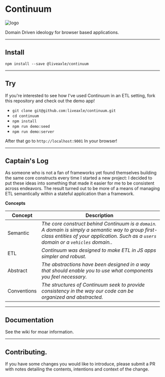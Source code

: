 # Continuum
![logo](https://avatars3.githubusercontent.com/u/30741101?s=200&v=4)

Domain Driven ideology for browser based applications.

***

## Install
`npm install --save @liveaxle/continuum`

***

## Try

If you're interested to see how I've used Continuum in an ETL setting, fork this repository and check out the demo app!

* `git clone git@github.com:liveaxle/continuum.git`
* `cd continuum`
* `npm install`
* `npm run demo:seed`
* `npm run demo:server`

After that go to `http://localhost:9001` In your browser!
***

## Captain's Log

As someone who is not a fan of frameworks yet found themselves building the same core constructs every time I started a new project: I decided to put these ideas into something that made it easier for me to be consistent across endeavors. The result turned out to be more of a means of managing ETL semantically within a stateful application than a framework.

**Concepts**

Concept | Description
--- | ---
Semantic | *The core construct behind Continuum is a `domain`. A domain is simply a semantic way to group first-class entities of your application. Such as a `users` domain or a `vehicles` domain.*.
ETL | *Continuum was designed to make ETL in JS apps simpler and robust.*
Abstract | *The abstractions have been designed in a way that should enable you to use what components you feel necessary.*
Conventions | *The structures of Continuum seek to provide consistency in the way our code can be organized and abstracted.*

***

## Documentation

See the wiki for moar information.

***

## Contributing.

If you have some changes you would like to introduce, please submit a PR with notes detailing the contents, intentions and context of the change.
